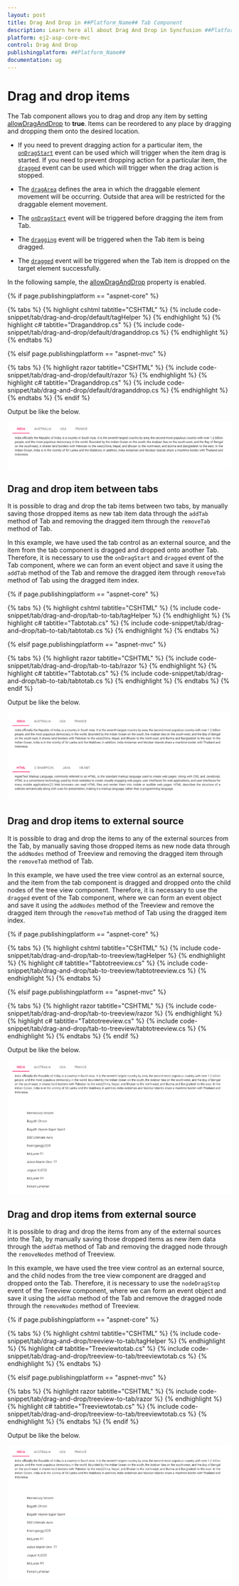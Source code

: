 ```yaml
---
layout: post
title: Drag And Drop in ##Platform_Name## Tab Component
description: Learn here all about Drag And Drop in Syncfusion ##Platform_Name## Tab component of Syncfusion Essential JS 2 and more.
platform: ej2-asp-core-mvc
control: Drag And Drop
publishingplatform: ##Platform_Name##
documentation: ug
---
```



# Drag and drop items

The Tab component allows you to drag and drop any item by setting [allowDragAndDrop](https://help.syncfusion.com/cr/aspnetcore-js2/Syncfusion.EJ2~Syncfusion.EJ2.Navigations.Tab~AllowDragAndDrop.html)&nbsp;to **true**. Items can be reordered to any place by dragging and dropping them onto the desired location.

* If you need to prevent dragging action for a particular item, the [`onDragStart`](https://help.syncfusion.com/cr/aspnetcore-js2/Syncfusion.EJ2~Syncfusion.EJ2.Navigations.Tab~OnDragStart.html) event can be used which will trigger when the item drag is started. If you need to prevent dropping action for a particular item, the [`dragged`](https://help.syncfusion.com/cr/aspnetcore-js2/Syncfusion.EJ2~Syncfusion.EJ2.Navigations.Tab~Dragged.html) event can be used which will trigger when the drag action is stopped.

* The [`dragArea`](https://help.syncfusion.com/cr/aspnetcore-js2/Syncfusion.EJ2~Syncfusion.EJ2.Navigations.Tab~DragArea.html) defines the area in which the draggable element movement will be occurring. Outside that area will be restricted for the draggable element movement.

* The [`onDragStart`](https://help.syncfusion.com/cr/aspnetcore-js2/Syncfusion.EJ2~Syncfusion.EJ2.Navigations.Tab~OnDragStart.html) event will be triggered before dragging the item from Tab.

* The [`dragging`](https://help.syncfusion.com/cr/aspnetcore-js2/Syncfusion.EJ2~Syncfusion.EJ2.Navigations.Tab~Dragging.html) event will be triggered when the Tab item is being dragged.

* The [`dragged`](https://help.syncfusion.com/cr/aspnetcore-js2/Syncfusion.EJ2~Syncfusion.EJ2.Navigations.Tab~Dragged.html) event will be triggered when the Tab item is dropped on the target element successfully.

In the following sample, the [allowDragAndDrop](https://help.syncfusion.com/cr/aspnetcore-js2/Syncfusion.EJ2~Syncfusion.EJ2.Navigations.Tab~AllowDragAndDrop.html) property is enabled.

{% if page.publishingplatform == "aspnet-core" %}

{% tabs %}
{% highlight cshtml tabtitle="CSHTML" %}
{% include code-snippet/tab/drag-and-drop/default/tagHelper %}
{% endhighlight %}
{% highlight c# tabtitle="Draganddrop.cs" %}
{% include code-snippet/tab/drag-and-drop/default/draganddrop.cs %}
{% endhighlight %}
{% endtabs %}

{% elsif page.publishingplatform == "aspnet-mvc" %}

{% tabs %}
{% highlight razor tabtitle="CSHTML" %}
{% include code-snippet/tab/drag-and-drop/default/razor %}
{% endhighlight %}
{% highlight c# tabtitle="Draganddrop.cs" %}
{% include code-snippet/tab/drag-and-drop/default/draganddrop.cs %}
{% endhighlight %}
{% endtabs %}
{% endif %}



Output be like the below.

![Tab drag and drop items](./images/dragdrop.gif)

## Drag and drop item between tabs

It is possible to drag and drop the tab items between two tabs, by manually saving those dropped items as new tab item data through the `addTab` method of Tab and removing the dragged item through the `removeTab` method of Tab.

In this example, we have used the tab control as an external source, and the item from the tab component is dragged and dropped onto another Tab. Therefore, it is necessary to use the `onDragStart` and `dragged` event of the Tab component, where we can form an event object and save it using the `addTab` method of the Tab and remove the dragged item through `removeTab` method of Tab using the dragged item index.

{% if page.publishingplatform == "aspnet-core" %}

{% tabs %}
{% highlight cshtml tabtitle="CSHTML" %}
{% include code-snippet/tab/drag-and-drop/tab-to-tab/tagHelper %}
{% endhighlight %}
{% highlight c# tabtitle="Tabtotab.cs" %}
{% include code-snippet/tab/drag-and-drop/tab-to-tab/tabtotab.cs %}
{% endhighlight %}
{% endtabs %}

{% elsif page.publishingplatform == "aspnet-mvc" %}

{% tabs %}
{% highlight razor tabtitle="CSHTML" %}
{% include code-snippet/tab/drag-and-drop/tab-to-tab/razor %}
{% endhighlight %}
{% highlight c# tabtitle="Tabtotab.cs" %}
{% include code-snippet/tab/drag-and-drop/tab-to-tab/tabtotab.cs %}
{% endhighlight %}
{% endtabs %}
{% endif %}



Output be like the below.

![Drag and drop item between tabs](./images/tabtotab.gif)

## Drag and drop items to external source

It is possible to drag and drop the items to any of the external sources from the Tab, by manually saving those dropped items as new node data through the `addNodes` method of Treeview and removing the dragged item through the `removeTab` method of Tab.

In this example, we have used the tree view control as an external source, and the item from the tab component is dragged and dropped onto the child nodes of the tree view component. Therefore, it is necessary to use  the `dragged` event of the Tab component, where we can form an event object and save it using the `addNodes` method of the Treeview and remove the dragged item through the `removeTab` method of Tab using the dragged item index.

{% if page.publishingplatform == "aspnet-core" %}

{% tabs %}
{% highlight cshtml tabtitle="CSHTML" %}
{% include code-snippet/tab/drag-and-drop/tab-to-treeview/tagHelper %}
{% endhighlight %}
{% highlight c# tabtitle="Tabtotreeview.cs" %}
{% include code-snippet/tab/drag-and-drop/tab-to-treeview/tabtotreeview.cs %}
{% endhighlight %}
{% endtabs %}

{% elsif page.publishingplatform == "aspnet-mvc" %}

{% tabs %}
{% highlight razor tabtitle="CSHTML" %}
{% include code-snippet/tab/drag-and-drop/tab-to-treeview/razor %}
{% endhighlight %}
{% highlight c# tabtitle="Tabtotreeview.cs" %}
{% include code-snippet/tab/drag-and-drop/tab-to-treeview/tabtotreeview.cs %}
{% endhighlight %}
{% endtabs %}
{% endif %}



Output be like the below.

![Drag and drop tab items to external source](./images/tabtotreeview.gif)

## Drag and drop items from external source

It is possible to drag and drop the items from any of the external sources into the Tab, by manually saving those dropped items as new item data through the `addTab` method of Tab and removing the dragged node through the `removeNodes` method of Treeview.

In this example, we have used the tree view control as an external source, and the child nodes from the tree view component are dragged and dropped onto the Tab. Therefore, it is necessary to use the `nodeDragStop` event of the Treeview component, where we can form an event object and save it using the `addTab` method of the Tab and remove the dragged node through the `removeNodes` method of Treeview.

{% if page.publishingplatform == "aspnet-core" %}

{% tabs %}
{% highlight cshtml tabtitle="CSHTML" %}
{% include code-snippet/tab/drag-and-drop/treeview-to-tab/tagHelper %}
{% endhighlight %}
{% highlight c# tabtitle="Treeviewtotab.cs" %}
{% include code-snippet/tab/drag-and-drop/treeview-to-tab/treeviewtotab.cs %}
{% endhighlight %}
{% endtabs %}

{% elsif page.publishingplatform == "aspnet-mvc" %}

{% tabs %}
{% highlight razor tabtitle="CSHTML" %}
{% include code-snippet/tab/drag-and-drop/treeview-to-tab/razor %}
{% endhighlight %}
{% highlight c# tabtitle="Treeviewtotab.cs" %}
{% include code-snippet/tab/drag-and-drop/treeview-to-tab/treeviewtotab.cs %}
{% endhighlight %}
{% endtabs %}
{% endif %}



Output be like the below.

![Drag and drop tab items from external source](./images/treeviewtotab.gif)